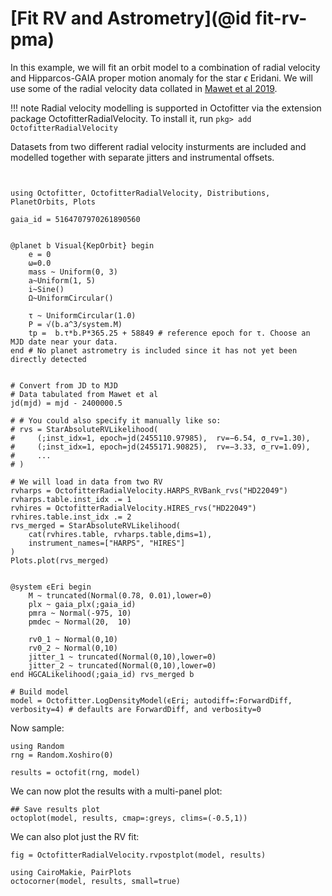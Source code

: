 # [Fit RV and Astrometry](@id fit-rv-pma)

In this example, we will fit an orbit model to a combination of radial velocity and Hipparcos-GAIA proper motion anomaly for the star $\epsilon$ Eridani. We will use some of the radial velocity data collated in [Mawet et al 2019](https://iopscience.iop.org/article/10.3847/1538-3881/aaef8a).

!!! note
    Radial velocity modelling is supported in Octofitter via the extension package OctofitterRadialVelocity. To install it, run 
    `pkg> add OctofitterRadialVelocity`

Datasets from two different radial velocity insturments are included and modelled together with separate jitters and instrumental offsets.


```@example 1


using Octofitter, OctofitterRadialVelocity, Distributions, PlanetOrbits, Plots

gaia_id = 5164707970261890560 


@planet b Visual{KepOrbit} begin
    e = 0
    ω=0.0
    mass ~ Uniform(0, 3)
    a~Uniform(1, 5)
    i~Sine()
    Ω~UniformCircular()
    
    τ ~ UniformCircular(1.0)
    P = √(b.a^3/system.M)
    tp =  b.τ*b.P*365.25 + 58849 # reference epoch for τ. Choose an MJD date near your data.
end # No planet astrometry is included since it has not yet been directly detected


# Convert from JD to MJD
# Data tabulated from Mawet et al
jd(mjd) = mjd - 2400000.5

# # You could also specify it manually like so:
# rvs = StarAbsoluteRVLikelihood(
#     (;inst_idx=1, epoch=jd(2455110.97985),  rv=−6.54, σ_rv=1.30),
#     (;inst_idx=1, epoch=jd(2455171.90825),  rv=−3.33, σ_rv=1.09),
#     ...
# )

# We will load in data from two RV
rvharps = OctofitterRadialVelocity.HARPS_RVBank_rvs("HD22049")
rvharps.table.inst_idx .= 1
rvhires = OctofitterRadialVelocity.HIRES_rvs("HD22049")
rvhires.table.inst_idx .= 2
rvs_merged = StarAbsoluteRVLikelihood(
    cat(rvhires.table, rvharps.table,dims=1),
    instrument_names=["HARPS", "HIRES"]
)
Plots.plot(rvs_merged)


@system ϵEri begin
    M ~ truncated(Normal(0.78, 0.01),lower=0)
    plx ~ gaia_plx(;gaia_id)
    pmra ~ Normal(-975, 10)
    pmdec ~ Normal(20,  10)

    rv0_1 ~ Normal(0,10)
    rv0_2 ~ Normal(0,10)
    jitter_1 ~ truncated(Normal(0,10),lower=0)
    jitter_2 ~ truncated(Normal(0,10),lower=0)
end HGCALikelihood(;gaia_id) rvs_merged b

# Build model
model = Octofitter.LogDensityModel(ϵEri; autodiff=:ForwardDiff, verbosity=4) # defaults are ForwardDiff, and verbosity=0
```

Now sample:
```@example 1
using Random
rng = Random.Xoshiro(0)

results = octofit(rng, model)
```

We can now plot the results with a multi-panel plot:
```@example 1
## Save results plot
octoplot(model, results, cmap=:greys, clims=(-0.5,1))
```


We can also plot just the RV fit:
```@example 1
fig = OctofitterRadialVelocity.rvpostplot(model, results)
```

```@example 1
using CairoMakie, PairPlots
octocorner(model, results, small=true)
```